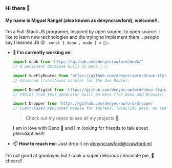 ### Hi there 👋

#### **My name is Miguel Rangel (also known as denyncrawford), welcome!!**. 

I'm a Full-Stack JS programer, inspired by open source, to open source. I like to learn new technologies and die trying to implement them... people say I learned JS 😝 ` const { deno , node } = 🖤;`.

- 🔭 **I’m currently working on**:

  ```javascript
  import dndb from 'https://github.com/denyncrawford/dndb/' 
  // A persitent database built on Deno 🦕 💾. 
  ```
  ```javascript
  import VueFlyRoutes from 'https://github.com/denyncrawford/vue-flyroutes' 
  // Advanced transitions handler for the Vue Router.
  ```
  ```javascript
  import DenoFiglet from 'https://github.com/denyncrawford/deno-figlet' 
  // FIGlet from text generator built on Deno (for Deno and Browser).
  ```
  ```javascript
  import Dropper from 'https://github.com/denyncrawford/dropper' 
  // Event-based WebSocket module for express. (REALTIME DATA, OH YEAHHH!!!) 
  ```
  
  > Check out my repos to see all my projects 👀.
  
  I am in love with Deno 🦕 and I'm looking for friends to talk about pterodaptiles!!!
  
- 📫 **How to reach me**: Just drop it on denyncrawford@crawford.ml

I'm not good at goodbyes but I cook a super delicious chocolate pie, 🍻 cheers!!

<!--
**denyncrawford/denyncrawford** is a ✨ _special_ ✨ repository because its `README.md` (this file) appears on your GitHub profile.

Here are some ideas to get you started:

- 🔭 I’m currently working on ...
- 🌱 I’m currently learning ...
- 👯 I’m looking to collaborate on ...
- 🤔 I’m looking for help with ...
- 💬 Ask me about ...
- 📫 How to reach me: ...
- 😄 Pronouns: ...
- ⚡ Fun fact: ...
-->
